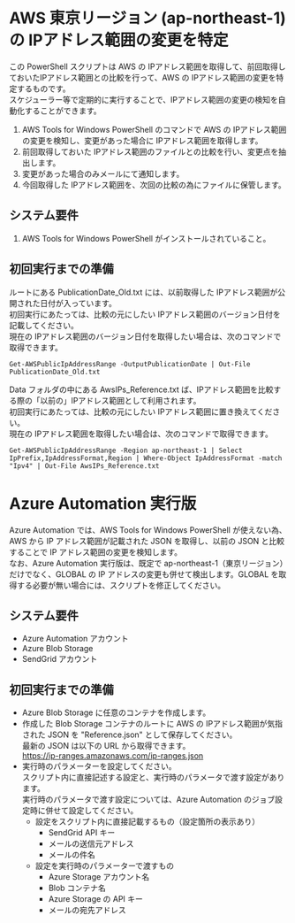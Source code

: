 # AWS 東京リージョン (ap-northeast-1) の IPアドレス範囲の変更を特定
この PowerShell スクリプトは AWS の IPアドレス範囲を取得して、前回取得しておいたIPアドレス範囲との比較を行って、AWS の IPアドレス範囲の変更を特定するものです。<br>
スケジューラー等で定期的に実行することで、IPアドレス範囲の変更の検知を自動化することができます。
1. AWS Tools for Windows PowerShell のコマンドで AWS の IPアドレス範囲の変更を検知し、変更があった場合に IPアドレス範囲を取得します。
2. 前回取得しておいた IPアドレス範囲のファイルとの比較を行い、変更点を抽出します。
3. 変更があった場合のみメールにて通知します。
4. 今回取得した IPアドレス範囲を、次回の比較の為にファイルに保管します。
## システム要件
1. AWS Tools for Windows PowerShell がインストールされていること。
## 初回実行までの準備
ルートにある PublicationDate_Old.txt には、以前取得した IPアドレス範囲が公開された日付が入っています。<br>
初回実行にあたっては、比較の元にしたい IPアドレス範囲のバージョン日付を記載してください。<br>
現在の IPアドレス範囲のバージョン日付を取得したい場合は、次のコマンドで取得できます。<br>

`Get-AWSPublicIpAddressRange -OutputPublicationDate | Out-File PublicationDate_Old.txt`

Data フォルダの中にある AwsIPs_Reference.txt ば、IPアドレス範囲を比較する際の「以前の」IPアドレス範囲として利用されます。<br>
初回実行にあたっては、比較の元にしたい IPアドレス範囲に置き換えてください。<br>
現在の IPアドレス範囲を取得したい場合は、次のコマンドで取得できます。<br>

`Get-AWSPublicIpAddressRange -Region ap-northeast-1 | Select IpPrefix,IpAddressFormat,Region | Where-Object IpAddressFormat -match "Ipv4" | Out-File AwsIPs_Reference.txt`
# Azure Automation 実行版
Azure Automation では、AWS Tools for Windows PowerShell が使えない為、AWS から IP アドレス範囲が記載された JSON を取得し、以前の JSON と比較することで IP アドレス範囲の変更を検知します。<br>
なお、Azure Automation 実行版は、既定で ap-northeast-1（東京リージョン）だけでなく、GLOBAL の IP アドレスの変更も併せて検出します。GLOBAL を取得する必要が無い場合には、スクリプトを修正してください。
## システム要件
* Azure Automation アカウント
* Azure Blob Storage
* SendGrid アカウント
## 初回実行までの準備
* Azure Blob Storage に任意のコンテナを作成します。
* 作成した Blob Storage コンテナのルートに AWS の IPアドレス範囲が気指された JSON を "Reference.json" として保存してください。<br>
最新の JSON は以下の URL から取得できます。<br>
https://ip-ranges.amazonaws.com/ip-ranges.json
* 実行時のパラメーターを設定してください。<br>
スクリプト内に直接記述する設定と、実行時のパラメータで渡す設定があります。<br>
実行時のパラメータで渡す設定については、Azure Automation のジョブ設定時に併せて設定してください。
    * 設定をスクリプト内に直接記載するもの（設定箇所の表示あり）<br>
        * SendGrid API キー
        * メールの送信元アドレス
        * メールの件名
    * 設定を実行時のパラメーターで渡すもの
        * Azure Storage アカウント名
        * Blob コンテナ名
        * Azure Storage の API キー
        * メールの宛先アドレス
